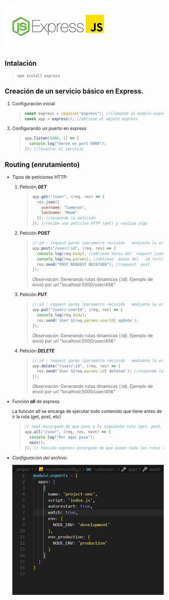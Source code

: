 ![EXPRESS logo](https://github.com/FernandoMendozaE/ApuntesDesarrollo/blob/master/image/express.PNG)

## Intalación

> ```
> npm install express
> ```

## Creación de un servicio básico en Express.

1. Configuración inicial

   > ```javascript
   > const express = require("express"); //llamando al modulo express;
   > const app = express(); //obtiene el objeto express
   > ```

2. Configurando un puerto en express

   > ```javascript
   > app.listen(5000, () => {
   >   console.log("Serve on port 5000");
   > }); //levantar el servicio
   > ```

## Routing (enrutamiento)

- Tipos de peticiones HTTP:

  1. Petición **_GET_**

     > ```javascript
     > app.get("/user", (req, res) => {
     >   res.json({
     >     username: "Cameron",
     >     lastname: "Howe"
     >   }); //responde la petición
     > }); //recibe una peticion HTTP (get) y realiza algo
     > ```

  2. Petición **_POST_**

     > ```javascript
     > //:id : request parms (parametro recivido   mediante la url)
     > app.post("/user/:id", (req, res) => {
     >   console.log(req.body); //obtiene datos del  request json
     >   console.log(req.params); //obtiene  datos del   id (url) parametros
     >   res.send("POST REQUEST RECEIVED"); //request  post
     > });
     > ```
     >
     > _Observacón_: Generando rutas dinamicas (:id). Ejemplo de envió por url "localhost:5000/user/456"

  3. Petición **_PUT_**

     > ```javascript
     > //:id : request parms (parametro recivido   mediante la url)
     > app.put("/user/:userId", (req, res) => {
     >   console.log(req.body);
     >   res.send(`User ${req.params.userId} update`);
     > });
     > ```
     >
     > _Observacón_: Generando rutas dinamicas (:id). Ejemplo de envió por url "localhost:5000/user/456"

  4. Petición **_DELETE_**

     > ```javascript
     > //:id : request parms (parametro recivido   mediante la url)
     > app.delete("/user/:id", (req, res) => {
     >   res.send(`User ${req.params.id} deleted`); //responde la petición
     > });
     > ```
     >
     > _Observacón_: Generando rutas dinamicas (:id). Ejemplo de envió por url "localhost:5000/user/456"

- Función **_all_** de express

  La función _all_ se encarga de ejecutar todo contenido que tiene antes de ir la ruta (get, post, etc)

  > ```javascript
  > // next encargado de que pase a la siguiente ruta (get, post, etc)
  > app.all("/user", (req, res, next) => {
  >   console.log("Por aqui paso");
  >   next();
  > }); // función express encargado de que pasen toda las rutas (/user)
  > ```

- _Configuración del archivo:_

  ![github](https://github.com/FernandoMendozaE/ApuntesDesarrollo/blob/master/image/ConfiguracionPM2.PNG)
